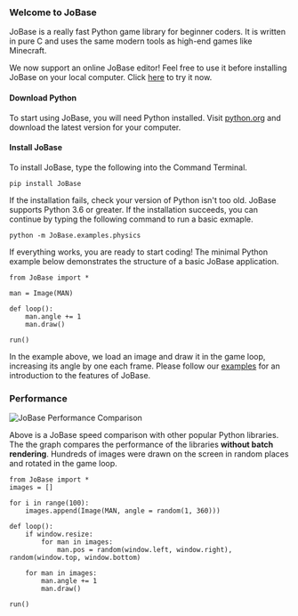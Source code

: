 ### Welcome to JoBase
JoBase is a really fast Python game library for beginner coders.
It is written in pure C and uses the same modern tools as high-end games like Minecraft.

We now support an online JoBase editor!
Feel free to use it before installing JoBase on your local computer.
Click [here](https://jobase.org/Browser) to try it now.

#### Download Python
To start using JoBase, you will need Python installed.
Visit [python.org](https://www.python.org/downloads) and download the latest version for your computer.

#### Install JoBase
To install JoBase, type the following into the Command Terminal.

```
pip install JoBase
```

If the installation fails, check your version of Python isn't too old.
JoBase supports Python 3.6 or greater.
If the installation succeeds, you can continue by typing the following command to run a basic exmaple.

```
python -m JoBase.examples.physics
```

If everything works, you are ready to start coding!
The minimal Python example below demonstrates the structure of a basic JoBase application.

```
from JoBase import *

man = Image(MAN)

def loop():
    man.angle += 1
    man.draw()

run()
```

In the example above, we load an image and draw it in the game loop, increasing its angle by one each frame.
Please follow our [examples](https://jobase.org/examples) for an introduction to the features of JoBase.

### Performance

![JoBase Performance Comparison](https://jobase.org/assets/images/graph.png)

Above is a JoBase speed comparison with other popular Python libraries.
The the graph compares the performance of the libraries **without batch rendering**.
Hundreds of images were drawn on the screen in random places and rotated in the game loop.

```
from JoBase import *
images = []

for i in range(100):
    images.append(Image(MAN, angle = random(1, 360)))

def loop():
    if window.resize:
        for man in images:
            man.pos = random(window.left, window.right), random(window.top, window.bottom)

    for man in images:
        man.angle += 1
        man.draw()

run()
```
